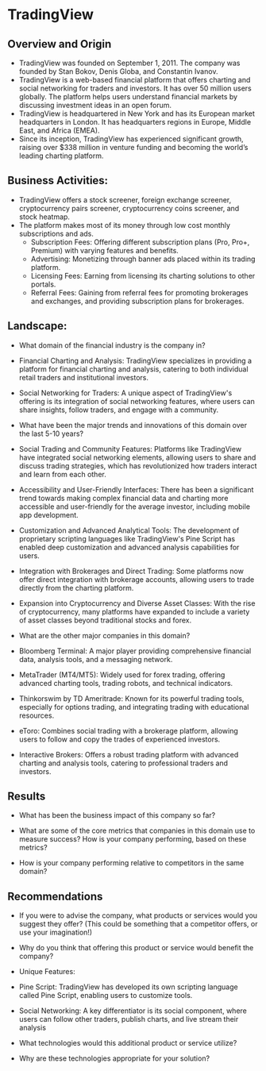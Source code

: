 # TradingView

## Overview and Origin

* TradingView was founded on September 1, 2011. The company was founded by Stan Bokov, Denis Globa, and Constantin Ivanov.
* TradingView is a web-based financial platform that offers charting and social networking for traders and investors. It has over 50 million users globally. The platform helps users understand financial markets by discussing investment ideas in an open forum.
* TradingView is headquartered in New York and has its European market headquarters in London. It has headquarters regions in Europe, Middle East, and Africa (EMEA).
* Since its inception, TradingView has experienced significant growth, raising over $338 million in venture funding and becoming the world’s leading charting platform​.

## Business Activities:

* TradingView offers a stock screener, foreign exchange screener, cryptocurrency pairs screener, cryptocurrency coins screener, and stock heatmap.
* The platform makes most of its money through low cost monthly subscriptions and ads.
  - Subscription Fees: Offering different subscription plans (Pro, Pro+, Premium) with varying features and benefits​​.
  - Advertising: Monetizing through banner ads placed within its trading platform​​.
  - Licensing Fees: Earning from licensing its charting solutions to other portals​​.
  - Referral Fees: Gaining from referral fees for promoting brokerages and exchanges, and providing subscription plans for brokerages.

## Landscape:

* What domain of the financial industry is the company in?
* Financial Charting and Analysis: TradingView specializes in providing a platform for financial charting and analysis, catering to both individual retail traders and institutional investors.
* Social Networking for Traders: A unique aspect of TradingView's offering is its integration of social networking features, where users can share insights, follow traders, and engage with a community.

* What have been the major trends and innovations of this domain over the last 5-10 years?
* Social Trading and Community Features: Platforms like TradingView have integrated social networking elements, allowing users to share and discuss trading strategies, which has revolutionized how traders interact and learn from each other.
* Accessibility and User-Friendly Interfaces: There has been a significant trend towards making complex financial data and charting more accessible and user-friendly for the average investor, including mobile app development.
* Customization and Advanced Analytical Tools: The development of proprietary scripting languages like TradingView's Pine Script has enabled deep customization and advanced analysis capabilities for users.
* Integration with Brokerages and Direct Trading: Some platforms now offer direct integration with brokerage accounts, allowing users to trade directly from the charting platform.
* Expansion into Cryptocurrency and Diverse Asset Classes: With the rise of cryptocurrency, many platforms have expanded to include a variety of asset classes beyond traditional stocks and forex.

* What are the other major companies in this domain?
* Bloomberg Terminal: A major player providing comprehensive financial data, analysis tools, and a messaging network.
* MetaTrader (MT4/MT5): Widely used for forex trading, offering advanced charting tools, trading robots, and technical indicators.
* Thinkorswim by TD Ameritrade: Known for its powerful trading tools, especially for options trading, and integrating trading with educational resources.
* eToro: Combines social trading with a brokerage platform, allowing users to follow and copy the trades of experienced investors.
* Interactive Brokers: Offers a robust trading platform with advanced charting and analysis tools, catering to professional traders and investors.

## Results

* What has been the business impact of this company so far?

* What are some of the core metrics that companies in this domain use to measure success? How is your company performing, based on these metrics?

* How is your company performing relative to competitors in the same domain?


## Recommendations

* If you were to advise the company, what products or services would you suggest they offer? (This could be something that a competitor offers, or use your imagination!)

* Why do you think that offering this product or service would benefit the company?
* Unique Features:
* Pine Script: TradingView has developed its own scripting language called Pine Script, enabling users to customize tools​​.
* Social Networking: A key differentiator is its social component, where users can follow other traders, publish charts, and live stream their analysis

* What technologies would this additional product or service utilize?

* Why are these technologies appropriate for your solution?
